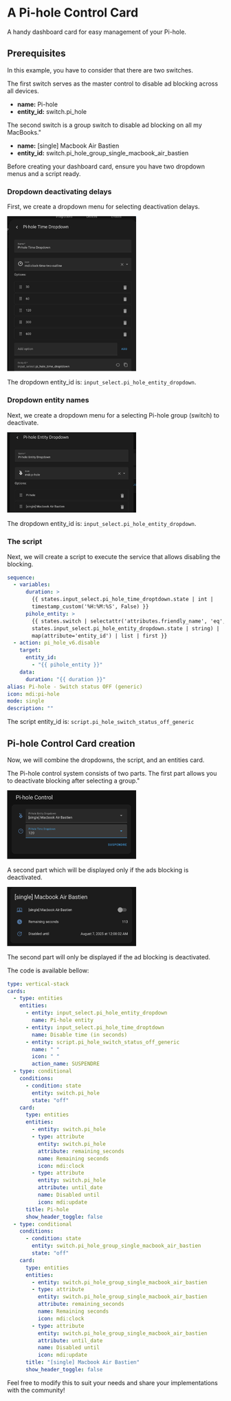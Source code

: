 # A Pi-hole Control Card

A handy dashboard card for easy management of your Pi-hole.

## Prerequisites

In this example, you have to consider that there are two switches.

The first switch serves as the master control to disable ad blocking across all devices.

- **name:** Pi-hole
- **entity_id:** switch.pi_hole

The second switch is a group switch to disable ad blocking on all my MacBooks."

- **name:** [single] Macbook Air Bastien
- **entity_id:** switch.pi_hole_group_single_macbook_air_bastien

Before creating your dashboard card, ensure you have two dropdown menus and a script ready.

### Dropdown deactivating delays

First, we create a dropdown menu for selecting deactivation delays.

<img src="../img/dropdown-time.png" width="300">

The dropdown entity_id is: `input_select.pi_hole_entity_dropdown`.

### Dropdown entity names

Next, we create a dropdown menu for a selecting Pi-hole group (switch) to deactivate.

<img src="../img/dropdown-entity.png" width="300">

The dropdown entity_id is: `input_select.pi_hole_entity_dropdown`.

### The script

Next, we will create a script to execute the service that allows disabling the blocking.

```yaml
sequence:
  - variables:
      duration: >
        {{ states.input_select.pi_hole_time_droptdown.state | int |
        timestamp_custom('%H:%M:%S', False) }}
      pihole_entity: >
        {{ states.switch | selectattr('attributes.friendly_name', 'eq',
        states.input_select.pi_hole_entity_dropdown.state | string) |
        map(attribute='entity_id') | list | first }}
  - action: pi_hole_v6.disable
    target:
      entity_id:
        - "{{ pihole_entity }}"
    data:
      duration: "{{ duration }}"
alias: Pi-hole - Switch status OFF (generic)
icon: mdi:pi-hole
mode: single
description: ""
```

The script entity_id is: `script.pi_hole_switch_status_off_generic`

## Pi-hole Control Card creation

Now, we will combine the dropdowns, the script, and an entities card.

The Pi-hole control system consists of two parts. The first part allows you to deactivate blocking after selecting a group."

<img src="../img/pi-hole-control-part-01.png" width="300">

A second part which will be displayed only if the ads blocking is deactivated.

<img src="../img/pi-hole-control-part-02.png" width="300">

The second part will only be displayed if the ad blocking is deactivated.

The code is available bellow:

```yaml
type: vertical-stack
cards:
  - type: entities
    entities:
      - entity: input_select.pi_hole_entity_dropdown
        name: Pi-hole entity
      - entity: input_select.pi_hole_time_droptdown
        name: Disable time (in seconds)
      - entity: script.pi_hole_switch_status_off_generic
        name: " "
        icon: " "
        action_name: SUSPENDRE
  - type: conditional
    conditions:
      - condition: state
        entity: switch.pi_hole
        state: "off"
    card:
      type: entities
      entities:
        - entity: switch.pi_hole
        - type: attribute
          entity: switch.pi_hole
          attribute: remaining_seconds
          name: Remaining seconds
          icon: mdi:clock
        - type: attribute
          entity: switch.pi_hole
          attribute: until_date
          name: Disabled until
          icon: mdi:update
      title: Pi-hole
      show_header_toggle: false
  - type: conditional
    conditions:
      - condition: state
        entity: switch.pi_hole_group_single_macbook_air_bastien
        state: "off"
    card:
      type: entities
      entities:
        - entity: switch.pi_hole_group_single_macbook_air_bastien
        - type: attribute
          entity: switch.pi_hole_group_single_macbook_air_bastien
          attribute: remaining_seconds
          name: Remaining seconds
          icon: mdi:clock
        - type: attribute
          entity: switch.pi_hole_group_single_macbook_air_bastien
          attribute: until_date
          name: Disabled until
          icon: mdi:update
      title: "[single] Macbook Air Bastien"
      show_header_toggle: false
```

Feel free to modify this to suit your needs and share your implementations with the community!
